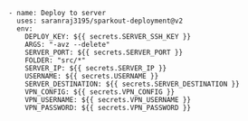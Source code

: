     - name: Deploy to server
      uses: saranraj3195/sparkout-deployment@v2
      env:
        DEPLOY_KEY: ${{ secrets.SERVER_SSH_KEY }}
        ARGS: "-avz --delete"
        SERVER_PORT: ${{ secrets.SERVER_PORT }}
        FOLDER: "src/*"
        SERVER_IP: ${{ secrets.SERVER_IP }}
        USERNAME: ${{ secrets.USERNAME }}
        SERVER_DESTINATION: ${{ secrets.SERVER_DESTINATION }}
        VPN_CONFIG: ${{ secrets.VPN_CONFIG }}
        VPN_USERNAME: ${{ secrets.VPN_USERNAME }}
        VPN_PASSWORD: ${{ secrets.VPN_PASSWORD }}
